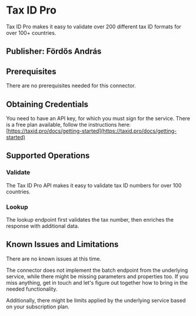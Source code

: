 # Tax ID Pro
Tax ID Pro makes it easy to validate over 200 different tax ID formats for over 100+ countries.

## Publisher: Fördős András

## Prerequisites
There are no prerequisites needed for this connector.

## Obtaining Credentials
You need to have an API key, for which you must sign for the service. There is a free plan available, follow the instructions here: [https://taxid.pro/docs/getting-started](https://taxid.pro/docs/getting-started)

## Supported Operations
### Validate 
The Tax ID Pro API makes it easy to validate tax ID numbers for over 100 countries.
### Lookup
The lookup endpoint first validates the tax number, then enriches the response with additional data.

## Known Issues and Limitations
There are no known issues at this time.

The connector does not implement the batch endpoint from the underlying service, while there might be missing parameters and properties too. If you miss anything, get in touch and let's figure out together how to bring in the needed functionality.

Additionally, there might be limits applied by the underlying service based on your subscription plan.

